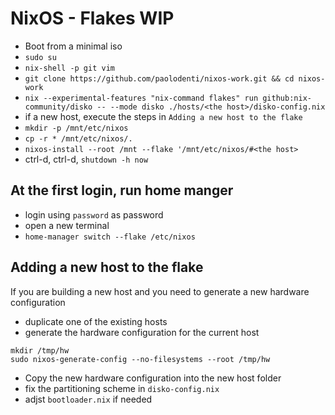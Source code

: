 # NixOS - Flakes WIP

- Boot from a minimal iso
- `sudo su`
- `nix-shell -p git vim`
- `git clone https://github.com/paolodenti/nixos-work.git && cd nixos-work`
- `nix --experimental-features "nix-command flakes" run github:nix-community/disko -- --mode disko ./hosts/<the host>/disko-config.nix`
- if a new host, execute the steps in `Adding a new host to the flake`
- `mkdir -p /mnt/etc/nixos`
- `cp -r * /mnt/etc/nixos/.`
- `nixos-install --root /mnt --flake '/mnt/etc/nixos/#<the host>`
- ctrl-d, ctrl-d, `shutdown -h now`

## At the first login, run home manger

- login using `password` as password
- open a new terminal
- `home-manager switch --flake /etc/nixos`

## Adding a new host to the flake

If you are building a new host and you need to generate a new hardware configuration

- duplicate one of the existing hosts
- generate the hardware configuration for the current host

```
mkdir /tmp/hw
sudo nixos-generate-config --no-filesystems --root /tmp/hw
```

- Copy the new hardware configuration into the new host folder
- fix the partitioning scheme in `disko-config.nix`
- adjst `bootloader.nix` if needed
